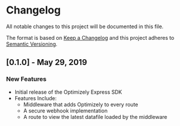 # Changelog
All notable changes to this project will be documented in this file.

The format is based on [Keep a Changelog](http://keepachangelog.com/en/1.0.0/)
and this project adheres to [Semantic Versioning](http://semver.org/spec/v2.0.0.html).

## [0.1.0] - May 29, 2019

### New Features
- Initial release of the Optimizely Express SDK
- Features Include:
    - Middleware that adds Optimizely to every route
    - A secure webhook implementation
    - A route to view the latest datafile loaded by the middleware
